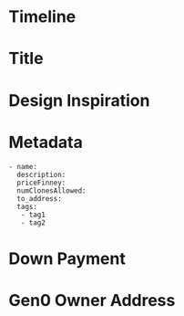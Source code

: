 # Timeline
<!-- REQUIRED - When do you need your Kudos by?
    Wait times for new Kudos art are approximately 3 weeks right now.  
    If you *absolutely* need it sooner, tag me (@owocki) and I'll see what I can do.
-->

# Title
<!-- REQUIRED - What is the title of your Kudos? ex:
* HoneyBadger
* Always Shipping
-->


# Design Inspiration
<!--REQUIRED - Please *link* any images that should be used as inspiration for your kudos in this file.
ex: https://foo.com/bar/path_to_image.png
-->


# Metadata
<!--
OPTIONAL, but encouraged -- If you don't provide it, Team Gitcoin will make their own.

Describe what copy should be associated with your Kudos, how rare it is, how much itll cost, and how to tag / categorieze it

ex:

description (varchar, up to 500 characters -- no profanity): You spin up DAPPS on the weekend, just for fun.
priceFinney (positive integer): 1
numClonesAllowed (positive integer): 100
to_address (web3 address): 0x0f...ab0
tags (string, comma delimited): ethereum, hacker, hackathon, eth


-->

```
- name: 
  description: 
  priceFinney: 
  numClonesAllowed: 
  to_address: 
  tags: 
   - tag1
   - tag2
```

# Down Payment
<!--
REQUIRED

Please send 0.4 ETH to 0xdb282cee382244e05dd226c8809d2405b76fbdc9 and paste a link to the txid into this section.  

Sending this ETH shows us that you are serious about creating this artwork, and allows us to pay the illustrator.

ex:
* https://etherscan.io/tx/0xbedff8333eb5588b1f6ad3c3729b82961aeb6d44963e4918781e1fe667b2b7bd
-->



# Gen0 Owner Address
<!--
REQUIRED

Let us know the mainnet address that should own the Kudos when it is created.
ex:
* 0x4331b095bc38dc3bce0a269682b5ebaefa252929
-->



